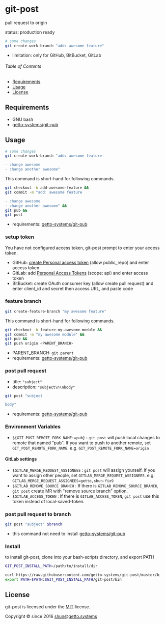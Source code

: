 # git-post

pull request to origin

status: production ready

```bash
# some changes
git create-work-branch "add: awesome feature"
```

- limitation: only for GitHub, BitBucket, GitLab

###### Table of Contents

- [Requirements](#requirements)
- [Usage](#usage)
- [License](#license)


## Requirements

- GNU bash
- [getto-systems/git-pub](https://github.com/getto-systems/git-pub)


## Usage

```bash
# some changes
git create-work-branch "add: awesome feature

- change awesome
- change another awesome"
```

This command is short-hand for following commands.

```bash
git checkout -b add-awesome-feature &&
git commit -m "add: awesome feature

- change awesome
- change another awesome" &&
git pub &&
git post
```

- requirements: [getto-systems/git-pub](https://github.com/getto-systems/git-pub)


### setup token

You have not configured access token, git-post prompt to enter your access token.

- GitHub: [create Personal access token](https://github.com/settings/tokens) (allow public_repo) and enter access token
- GitLab: add [Personal Access Tokens](https://gitlab.com/profile/personal_access_tokens) (scope: api) and enter access token
- BitBucket: create OAuth consumer key (allow create pull request) and enter client_id and secret then access URL, and paste code


### feature branch

```bash
git create-feature-branch "my awesome feature"
```

This command is short-hand for following commands.

```bash
git checkout -b feature-my-awesome-module &&
git commit -m "my awesome module" &&
git pub &&
git push origin <PARENT_BRANCH>
```

- PARENT_BRANCH: `git parent`
- requirements: [getto-systems/git-pub](https://github.com/getto-systems/git-pub)


### post pull request

- title: `"subject"`
- description: `"subject\n\nbody"`

```bash
git post "subject

body"
```

- requirements: [getto-systems/git-pub](https://github.com/getto-systems/git-pub)


### Environment Variables

- `${GIT_POST_REMOTE_FORK_NAME:=pub}` : `git post` will push local changes to remote that named "pub". If you want to push to another remote, set `GIT_POST_REMOTE_FORK_NAME`. e.g. `GIT_POST_REMOTE_FORK_NAME=origin`

#### GitLab settings

- `$GITLAB_MERGE_REQUEST_ASSIGNEES` : `git post` will assign yourself. If you want to assign other people, set `GITLAB_MERGE_REQUEST_ASSIGNEES`. e.g. `GITLAB_MERGE_REQUEST_ASSIGNEES=getto,shun-fix9`
- `$GITLAB_REMOVE_SOURCE_BRANCH` : If there is `GITLAB_REMOVE_SOURCE_BRANCH`, `git post` create MR with "remove source branch" option.
- `$GITLAB_ACCESS_TOKEN` : If there is `GITLAB_ACCESS_TOKEN`, `git post` use this token instead of local-saved-token.


### post pull request to branch

```bash
git post "subject" $branch
```

- this command not need to install [getto-systems/git-pub](https://github.com/getto-systems/git-pub)


### Install

to install git-post, clone into your bash-scripts directory, and export PATH

```bash
GIT_POST_INSTALL_PATH=/path/to/install/dir

curl https://raw.githubusercontent.com/getto-systems/git-post/master/bin/setup.sh | bash -s -- $GIT_POST_INSTALL_PATH
export PATH=$PATH:$GIT_POST_INSTALL_PATH/git-post/bin
```


## License

git-post is licensed under the [MIT](LICENSE) license.

Copyright &copy; since 2016 shun@getto.systems
